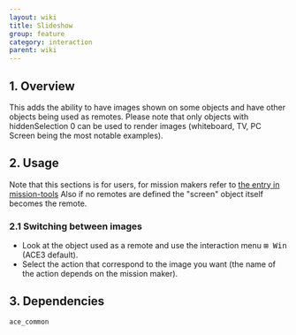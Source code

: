 ```yaml
---
layout: wiki
title: Slideshow
group: feature
category: interaction
parent: wiki
---
```


## 1. Overview
This adds the ability to have images shown on some objects and have other objects being used as remotes.
Please note that only objects with hiddenSelection 0 can be used to render images (whiteboard, TV, PC Screen being the most notable examples).

## 2. Usage
Note that this sections is for users, for mission makers refer to [the entry in mission-tools](././missionmaker/mission-tools.html)
Also if no remotes are defined the "screen" object itself becomes the remote.

### 2.1 Switching between images
- Look at the object used as a remote and use the interaction menu <kbd>⊞&nbsp;Win</kbd> (ACE3 default).
- Select the action that correspond to the image you want (the name of the action depends on the mission maker).

## 3. Dependencies

`ace_common`